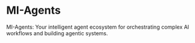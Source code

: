# MI-Agents
MI-Agents: Your intelligent agent ecosystem for orchestrating complex AI workflows and building agentic systems.
